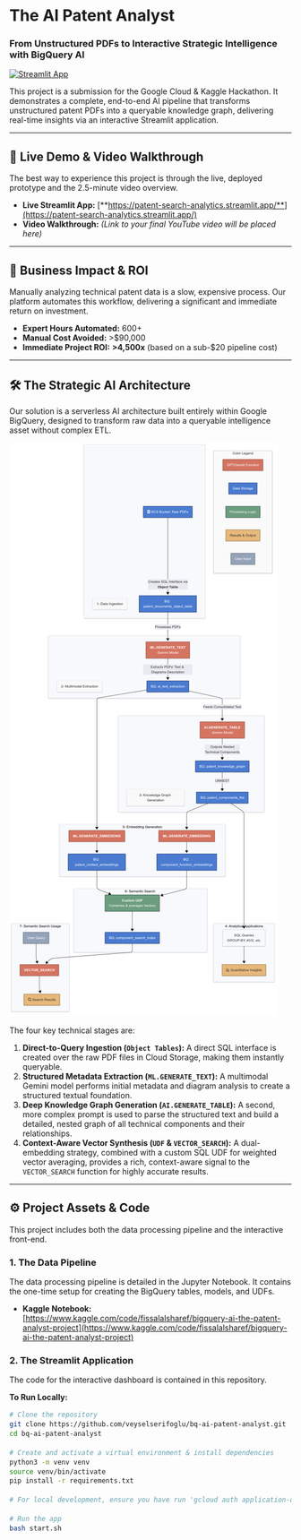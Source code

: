 # The AI Patent Analyst
### From Unstructured PDFs to Interactive Strategic Intelligence with BigQuery AI

[![Streamlit App](https://static.streamlit.io/badges/streamlit_badge_black_white.svg)](https://patent-search-analytics.streamlit.app/)

This project is a submission for the Google Cloud & Kaggle Hackathon. It demonstrates a complete, end-to-end AI pipeline that transforms unstructured patent PDFs into a queryable knowledge graph, delivering real-time insights via an interactive Streamlit application.

---

## 🚀 Live Demo & Video Walkthrough

The best way to experience this project is through the live, deployed prototype and the 2.5-minute video overview.

-   **Live Streamlit App:** [**https://patent-search-analytics.streamlit.app/**](https://patent-search-analytics.streamlit.app/)
-   **Video Walkthrough:** *(Link to your final YouTube video will be placed here)*

---

## 🎯 Business Impact & ROI

Manually analyzing technical patent data is a slow, expensive process. Our platform automates this workflow, delivering a significant and immediate return on investment.

-   **Expert Hours Automated:** 600+
-   **Manual Cost Avoided:** >$90,000
-   **Immediate Project ROI:** **>4,500x** (based on a sub-$20 pipeline cost)

---

## 🛠️ The Strategic AI Architecture

Our solution is a serverless AI architecture built entirely within Google BigQuery, designed to transform raw data into a queryable intelligence asset without complex ETL.

![Architecture Diagram](https://raw.githubusercontent.com/veyselserifoglu/bq-ai-patent-analyst/main/doc/Patent%20Analysis%20Pipeline%20Architecture%20-%20PNG.png)

The four key technical stages are:

1.  **Direct-to-Query Ingestion (`Object Tables`):** A direct SQL interface is created over the raw PDF files in Cloud Storage, making them instantly queryable.
2.  **Structured Metadata Extraction (`ML.GENERATE_TEXT`):** A multimodal Gemini model performs initial metadata and diagram analysis to create a structured textual foundation.
3.  **Deep Knowledge Graph Generation (`AI.GENERATE_TABLE`):** A second, more complex prompt is used to parse the structured text and build a detailed, nested graph of all technical components and their relationships.
4.  **Context-Aware Vector Synthesis (`UDF` & `VECTOR_SEARCH`):** A dual-embedding strategy, combined with a custom SQL UDF for weighted vector averaging, provides a rich, context-aware signal to the `VECTOR_SEARCH` function for highly accurate results.

---

## ⚙️ Project Assets & Code

This project includes both the data processing pipeline and the interactive front-end.

### 1. The Data Pipeline
The data processing pipeline is detailed in the Jupyter Notebook. It contains the one-time setup for creating the BigQuery tables, models, and UDFs.

-   **Kaggle Notebook:** [https://www.kaggle.com/code/fissalalsharef/bigquery-ai-the-patent-analyst-project](https://www.kaggle.com/code/fissalalsharef/bigquery-ai-the-patent-analyst-project)

### 2. The Streamlit Application
The code for the interactive dashboard is contained in this repository.

**To Run Locally:**
```bash
# Clone the repository
git clone https://github.com/veyselserifoglu/bq-ai-patent-analyst.git
cd bq-ai-patent-analyst

# Create and activate a virtual environment & install dependencies
python3 -m venv venv
source venv/bin/activate
pip install -r requirements.txt

# For local development, ensure you have run 'gcloud auth application-default login'

# Run the app
bash start.sh